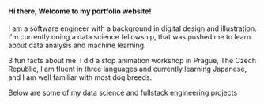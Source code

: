 #### Hi there, Welcome to my portfolio website!

 I am a software engineer with a background in digital design and illustration. I'm currently doing a data science fellowship, that was pushed me to learn about data analysis and machine learning.

3 fun facts about me: I did a stop animation workshop in Prague, The Czech Republic, I am fluent in three languages and currently learning Japanese, and I am well familiar with most dog breeds. 

Below are some of my data science and fullstack engineering projects
